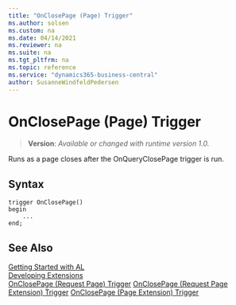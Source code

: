 ```yaml
---
title: "OnClosePage (Page) Trigger"
ms.author: solsen
ms.custom: na
ms.date: 04/14/2021
ms.reviewer: na
ms.suite: na
ms.tgt_pltfrm: na
ms.topic: reference
ms.service: "dynamics365-business-central"
author: SusanneWindfeldPedersen
---
```

[//]: # (START>DO_NOT_EDIT)
[//]: # (IMPORTANT:Do not edit any of the content between here and the END>DO_NOT_EDIT.)
[//]: # (Any modifications should be made in the .xml files in the ModernDev repo.)

# OnClosePage (Page) Trigger
> **Version**: _Available or changed with runtime version 1.0._

Runs as a page closes after the OnQueryClosePage trigger is run.



## Syntax
```
trigger OnClosePage()
begin
    ...
end;
```



[//]: # (IMPORTANT: END>DO_NOT_EDIT)
## See Also  
[Getting Started with AL](../../devenv-get-started.md)  
[Developing Extensions](../../devenv-dev-overview.md)  
[OnClosePage (Request Page) Trigger](../requestpage/devenv-onclosepage-requestpage-trigger.md)
[OnClosePage (Request Page Extension) Trigger](../requestpageextension/devenv-onclosepage-requestpageextension-trigger.md)
[OnClosePage (Page Extension) Trigger](../pageextension/devenv-onclosepage-pageextension-trigger.md)
